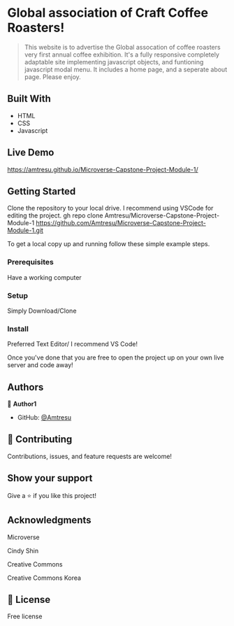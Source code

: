 # Global association of Craft Coffee Roasters!

> This website is to advertise the Global assocation of coffee roasters very first annual coffee exhibition. It's a fully responsive completely adaptable site implementing javascript objects, and funtioning javascript modal menu. It includes a home page, and a seperate about page. Please enjoy.     


## Built With

- HTML
- CSS
- Javascript

## Live Demo 

https://amtresu.github.io/Microverse-Capstone-Project-Module-1/
 

## Getting Started
Clone the repository to your local drive. I recommend using VSCode for editing the project.
gh repo clone Amtresu/Microverse-Capstone-Project-Module-1
https://github.com/Amtresu/Microverse-Capstone-Project-Module-1.git


To get a local copy up and running follow these simple example steps.

### Prerequisites
Have a working computer
### Setup
Simply Download/Clone
### Install
Preferred Text Editor/ I recommend VS Code!

Once you've done that you are free to open the project up on your own live server and code away!



## Authors

👤 **Author1**

- GitHub: [@Amtresu](https://github.com/Amtresu)

## 🤝 Contributing

Contributions, issues, and feature requests are welcome!


## Show your support

Give a ⭐️ if you like this project!

## Acknowledgments

Microverse

Cindy Shin

Creative Commons

Creative Commons Korea
## 📝 License

Free license 
